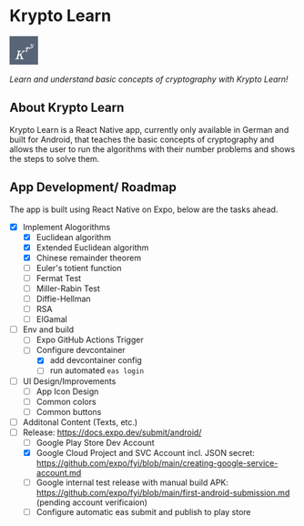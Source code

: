 # Krypto Learn

<img src="kryptolearn/assets/icon.png" alt="drawing" width="50"/>

*Learn and understand basic concepts of cryptography with Krypto Learn!*

## About Krypto Learn

Krypto Learn is a React Native app, currently only available in German and built for Android, that teaches the basic concepts of cryptography and allows the user to run the algorithms with their number problems and shows the steps to solve them.

## App Development/ Roadmap

The app is built using React Native on Expo, below are the tasks ahead.

- [x] Implement Alogorithms
  - [x] Euclidean algorithm
  - [x] Extended Euclidean algorithm
  - [x] Chinese remainder theorem
  - [ ] Euler's totient function
  - [ ] Fermat Test
  - [ ] Miller-Rabin Test
  - [ ] Diffie-Hellman
  - [ ] RSA
  - [ ] ElGamal
- [ ] Env and build
  - [ ] Expo GitHub Actions Trigger
  - [ ] Configure devcontainer
    - [x] add devcontainer config
    - [ ] run automated `eas login`
- [ ] UI Design/Improvements
    - [ ] App Icon Design
    - [ ] Common colors
    - [ ] Common buttons
- [ ] Additonal Content (Texts, etc.)
- [ ] Release: https://docs.expo.dev/submit/android/
  - [ ] Google Play Store Dev Account
  - [x] Google Cloud Project and SVC Account incl. JSON secret: https://github.com/expo/fyi/blob/main/creating-google-service-account.md
  - [ ] Google internal test release with manual build APK: https://github.com/expo/fyi/blob/main/first-android-submission.md (pending account verificaion)
  - [ ] Configure automatic eas submit and publish to play store
